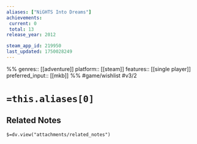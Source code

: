 ```yaml
---
aliases: ["NiGHTS Into Dreams"]
achievements:
 current: 0
 total: 13
release_year: 2012

steam_app_id: 219950
last_updated: 1750028249
---
```

%%
genres:: [[adventure]]
platform:: [[steam]]
features:: [[single player]]
preferred_input:: [[mkb]]
%%
#game/wishlist
#v3/2

# `=this.aliases[0]`
## Related Notes
`$=dv.view("attachments/related_notes")`